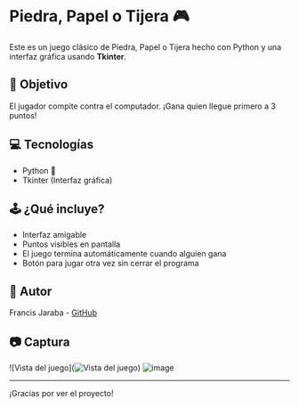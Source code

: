 # Piedra, Papel o Tijera 🎮

Este es un juego clásico de Piedra, Papel o Tijera hecho con Python y una interfaz gráfica usando **Tkinter**.

## 🎯 Objetivo
El jugador compite contra el computador. ¡Gana quien llegue primero a 3 puntos!

## 💻 Tecnologías
- Python 🐍
- Tkinter (Interfaz gráfica)

## 🕹️ ¿Qué incluye?
- Interfaz amigable
- Puntos visibles en pantalla
- El juego termina automáticamente cuando alguien gana
- Botón para jugar otra vez sin cerrar el programa

## 👤 Autor
Francis Jaraba - [GitHub](https://github.com/francis1317)

## 📷 Captura
![Vista del juego](![Vista del juego](URL-DE-TU-IMAGEN))
![image](https://github.com/user-attachments/assets/c82164ba-8afb-4d77-8308-fbb95d72d015)


---

¡Gracias por ver el proyecto!
